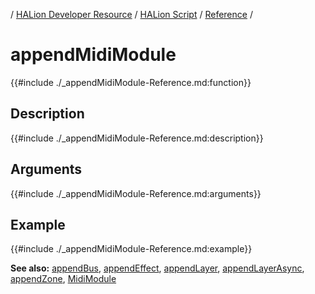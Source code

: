 / [HALion Developer Resource](../../HALion-Developer-Resource.md) / [HALion Script](./HALion-Script.md) / [Reference](./Reference.md) /

# appendMidiModule

{{#include ./_appendMidiModule-Reference.md:function}}

## Description

{{#include ./_appendMidiModule-Reference.md:description}}

## Arguments

{{#include ./_appendMidiModule-Reference.md:arguments}}

## Example

{{#include ./_appendMidiModule-Reference.md:example}}

**See also:** [appendBus](./appendBus.md), [appendEffect](./appendEffect.md), [appendLayer](./appendLayer.md), [appendLayerAsync](./appendLayerAsync.md), [appendZone](./appendZone.md), [MidiModule](./MidiModule.md)